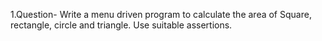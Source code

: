 1.Question- Write a menu driven program to calculate the area of Square, rectangle, circle and triangle. Use suitable assertions.
